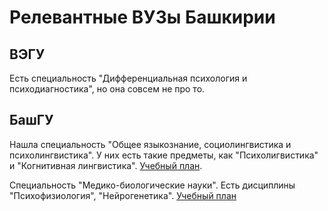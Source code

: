 # Релевантные ВУЗы Башкирии

## ВЭГУ

Есть специальность "Дифференциальная психология и психодиагностика", но она совсем не про то.

## БашГУ

Нашла специальность "Общее языкознание, социолингвистика и психолингвистика". У них есть такие предметы, как "Психолигвистика" и "Когнитивная лингвистика". [Учебный план](http://www.bashedu.ru/sites/default/files/educationplan_files/032700.68_filologiya_russkiy_yazyk._obshchee_yazykoznanie_1.pdf).

Специальность "Медико-биологические науки". Есть дисциплины "Психофизиология", "Нейрогенетика". [Учебный план](http://www.bashedu.ru/sites/default/files/eduplan3_files/060401_biologiya_mb_nauki2015_0.pdf)
